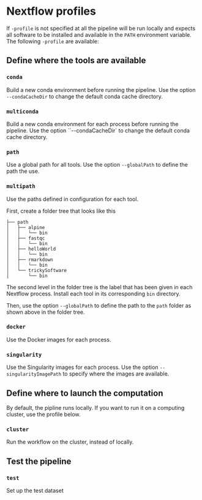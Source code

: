 # Nextflow profiles


If `-profile` is not specified at all the pipeline will be run locally and expects all software to be installed and available in the `PATH` environment variable. The following `-profile` are available:

## Define where the tools are available


###  `conda`

Build a new conda environment before running the pipeline. Use the option `--condaCacheDir` to change the default conda cache directory.

###  `multiconda`

Build a new conda environment for each process before running the pipeline. Use the option ``--condaCacheDir` to change the default conda cache directory.

###  `path`

Use a global path for all tools. Use the option `--globalPath` to define the path the use.

###  `multipath`

Use the paths defined in configuration for each tool.

First, create a folder tree that looks like this 

```
├── path
│   ├── alpine
│   │   └── bin
│   ├── fastqc
│   │   └── bin
│   ├── helloWorld
│   │   └── bin
│   ├── rmarkdown
│   │   └── bin
│   └── trickySoftware
│       └── bin
```

The second level in the folder tree is the label that has been given in each Nextflow process. Install each tool in its corresponding `bin` directory.

Then, use the option `--globalPath` to define the path to the `path` folder as shown above in the folder tree.

###  `docker`

Use the Docker images for each process.

###  `singularity`

Use the Singularity images for each process. Use the option `--singularityImagePath` to specify where the images are available.

## Define where to launch the computation

By default, the pipline runs locally. If you want to run it on a computing cluster, use the profile below.

###  `cluster`

Run the workflow on the cluster, instead of locally.

## Test the pipeline

### `test`

Set up the test dataset
